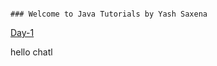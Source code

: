 ```

### Welcome to Java Tutorials by Yash Saxena

```
<html>
  <body>
<a href="day-1">Day-1</a>
  </body>
</html>
  
hello
chatl


